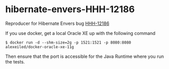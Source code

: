 # hibernate-envers-HHH-12186
Reproducer for Hibernate Envers bug [HHH-12186](https://hibernate.atlassian.net/browse/HHH-12186)

If you use docker, get a local Oracle XE up with the following command

```
$ docker run -d --shm-size=2g -p 1521:1521 -p 8080:8080 alexeiled/docker-oracle-xe-11g
```

Then ensure that the port is accessible for the Java Runtime where you run the tests.
